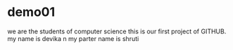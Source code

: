 # demo01
we are the students of computer science
this is our first project of GITHUB.
my name is devika n my parter name is shruti
